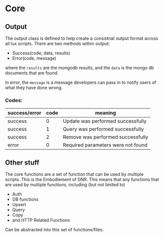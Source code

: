 # Core

## Output
The output class is defined to help create a consistnat output format across all lux scripts. There are two methods within output:
* Success(code, data, results)
* Error(code, message)

where the `results` are the mongodb results, and the `data` is the mongo db documents that are found. 

In error, the `message` is a message developers can pass in to notify users of what they have done wrong.


### Codes:

| success/error | code | meaning |
|---------------|------|---------|
| success | 0 | Update was performed successfully |
| success | 1 | Query was performed successfully |
| success | 2 | Remove was performed successfully |
| error | 0 | Required parameters were not found |


## Other stuff 
The core functions are a set of function that can be used by multiple scripts. This is the Embodiement of DNR. This means that any functions that are used by multiple functions, including (but not limited to)

* Auth
* DB functions
* Upsert
* Query
* Copy
* and HTTP Related Functions

Can be abstracted into this set of functions/files. 
